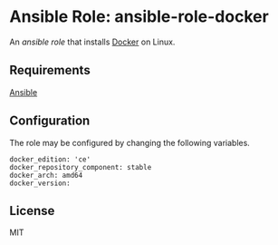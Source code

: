 # Ansible Role: ansible-role-docker

An *ansible role* that installs [Docker](https://docs.docker.com/) on Linux.

## Requirements

[Ansible](https://www.ansible.com/)

## Configuration

The role may be configured by changing the following variables.

    docker_edition: 'ce'
    docker_repository_component: stable
    docker_arch: amd64
    docker_version:

## License

MIT
